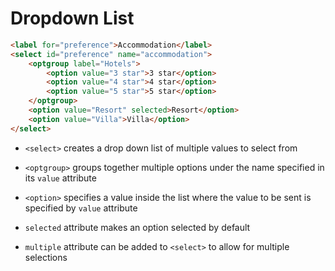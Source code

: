 # Dropdown List

```HTML
<label for="preference">Accommodation</label>
<select id="preference" name="accommodation">
    <optgroup label="Hotels">
        <option value="3 star">3 star</option>
        <option value="4 star">4 star</option>
        <option value="5 star">5 star</option>
    </optgroup>
    <option value="Resort" selected>Resort</option>
    <option value="Villa">Villa</option>
</select>
```

- `<select>` creates a drop down list of multiple values to select from

- `<optgroup>` groups together multiple options under the name specified in its
`value` attribute

- `<option>` specifies a value inside the list where the value to be sent is
specified by `value` attribute

- `selected` attribute makes an option selected by default

- `multiple` attribute can be added to `<select>` to allow for multiple selections
